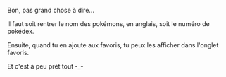 Bon, pas grand chose à dire...

Il faut soit rentrer le nom des pokémons, en anglais, soit le numéro de pokédex.

Ensuite, quand tu en ajoute aux favoris, tu peux les afficher dans l'onglet favoris. 


Et c'est à peu prèt tout -_-